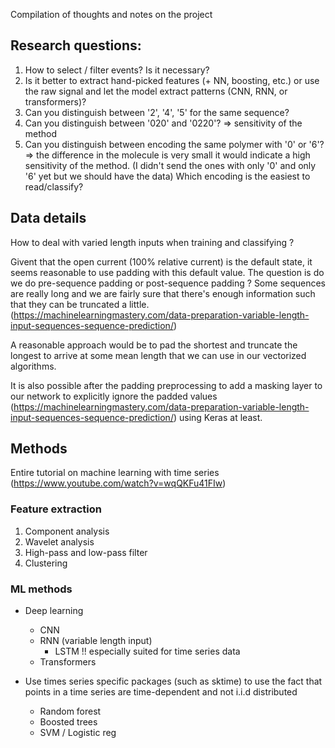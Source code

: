 
Compilation of thoughts and notes on the project

## Research questions:

1. How to select / filter events? Is it necessary?
2. Is it better to extract hand-picked features (+ NN, boosting, etc.) or use the raw signal and let the model extract patterns (CNN, RNN, or transformers)?
3. Can you distinguish between '2', '4', '5' for the same sequence?
4. Can you distinguish between '020' and '0220'? => sensitivity of the method
5. Can you distinguish between encoding the same polymer with '0' or '6'? => the difference in the molecule is very small it would indicate a high sensitivity of the method.
(I didn't send the ones with only '0' and only '6' yet but we should have the data) Which encoding is the easiest to read/classify?

## Data details

How to deal with varied length inputs when training and classifying ?

Givent that the open current (100% relative current) is the default state, it seems reasonable to use padding with this default value. The question is do we do pre-sequence padding or post-sequence padding ? Some sequences are really long and we are fairly sure that there's enough information such that they can be truncated a little. (https://machinelearningmastery.com/data-preparation-variable-length-input-sequences-sequence-prediction/)

A reasonable approach would be to pad the shortest and truncate the longest to arrive at some mean length that we can use in our vectorized algorithms.

It is also possible after the padding preprocessing to add a masking layer to our network to explicitly ignore the padded values (https://machinelearningmastery.com/data-preparation-variable-length-input-sequences-sequence-prediction/) using Keras at least.

## Methods

Entire tutorial on machine learning with time series (https://www.youtube.com/watch?v=wqQKFu41FIw)

### Feature extraction

1. Component analysis
2. Wavelet analysis
3. High-pass and low-pass filter
4. Clustering


### ML methods

- Deep learning 
    - CNN
    - RNN (variable length input)
        - LSTM !! especially suited for time series data
    - Transformers

- Use times series specific packages (such as sktime) to use the fact that points in a time series are time-dependent and not i.i.d distributed
    - Random forest
    - Boosted trees
    - SVM / Logistic reg
